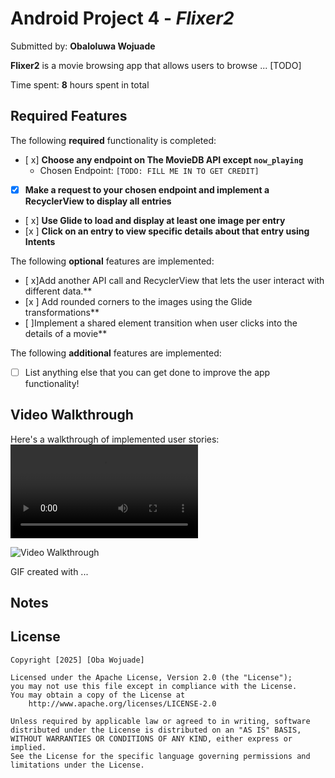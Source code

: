 # Android Project 4 - *Flixer2*

Submitted by: **Obaloluwa Wojuade**

**Flixer2** is a movie browsing app that allows users to browse ... [TODO] 

Time spent: **8** hours spent in total

## Required Features

The following **required** functionality is completed:

- [ x] **Choose any endpoint on The MovieDB API except `now_playing`**
  - Chosen Endpoint: `[TODO: FILL ME IN TO GET CREDIT]`
- [x] **Make a request to your chosen endpoint and implement a RecyclerView to display all entries**
- [ x] **Use Glide to load and display at least one image per entry**
- [x ] **Click on an entry to view specific details about that entry using Intents**

The following **optional** features are implemented:

- [ x]Add another API call and RecyclerView that lets the user interact with different data.** 
- [x ] Add rounded corners to the images using the Glide transformations**
- [ ]Implement a shared element transition when user clicks into the details of a movie**

The following **additional** features are implemented:

* [ ] List anything else that you can get done to improve the app functionality!

## Video Walkthrough

Here's a walkthrough of implemented user stories: ![WishIt App Walkthrough](Screen_recording_20251003_210416.mp4)


<img src='https://submissions.us-east-1.linodeobjects.com/and102/G5B4K6Qv.gif' title='Video Walkthrough' width='' alt='Video Walkthrough' />

<!-- Replace this with whatever GIF tool you used! -->
GIF created with ...  
<!-- Recommended tools:
[Kap](https://getkap.co/) for macOS
[ScreenToGif](https://www.screentogif.com/) for Windows
[peek](https://github.com/phw/peek) for Linux. -->

## Notes

## License

    Copyright [2025] [Oba Wojuade]

    Licensed under the Apache License, Version 2.0 (the "License");
    you may not use this file except in compliance with the License.
    You may obtain a copy of the License at
        http://www.apache.org/licenses/LICENSE-2.0

    Unless required by applicable law or agreed to in writing, software
    distributed under the License is distributed on an "AS IS" BASIS,
    WITHOUT WARRANTIES OR CONDITIONS OF ANY KIND, either express or implied.
    See the License for the specific language governing permissions and
    limitations under the License.
